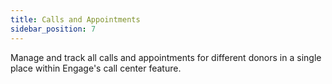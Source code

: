 ```yaml
---
title: Calls and Appointments
sidebar_position: 7
---
```


Manage and track all calls and appointments for different donors in a single place within Engage's call center feature. 